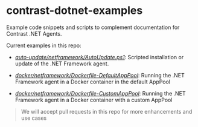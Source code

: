 # contrast-dotnet-examples

Example code snippets and scripts to complement documentation for Contrast .NET Agents.

Current examples in this repo:

* [*auto-update/netframework/AutoUpdate.ps1*](auto-update/netframework/AutoUpdate.ps1): Scripted installation or update of the .NET Framework agent.

* [*docker/netframework/Dockerfile-DefaultAppPool*](docker/netframework/Dockerfile-DefaultAppPool): Running the .NET Framework agent in a Docker container in the default AppPool

* [*docker/netframework/Dockerfile-CustomAppPool*](docker/netframework/Dockerfile-CustomAppPool): Running the .NET Framework agent in a Docker container with a custom AppPool


>We will accept pull requests in this repo for more enhancements and use cases